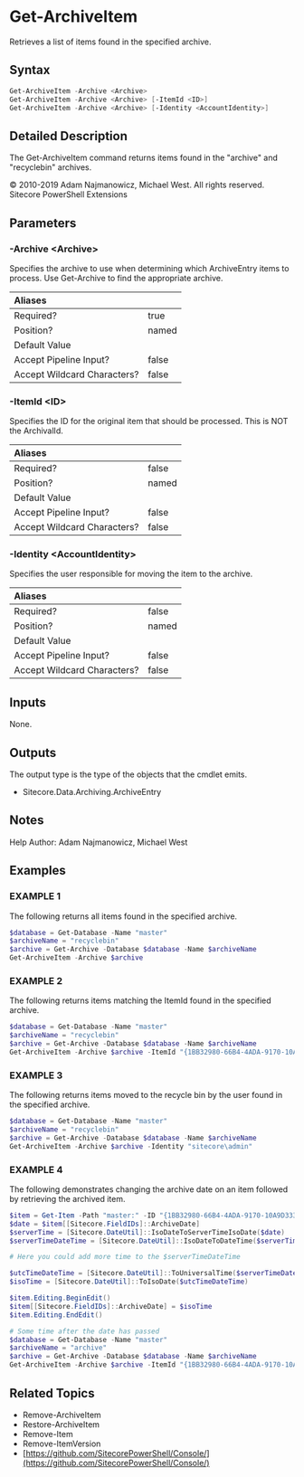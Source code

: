 # Get-ArchiveItem

Retrieves a list of items found in the specified archive.

## Syntax

```powershell
Get-ArchiveItem -Archive <Archive>
Get-ArchiveItem -Archive <Archive> [-ItemId <ID>]
Get-ArchiveItem -Archive <Archive> [-Identity <AccountIdentity>]
```

## Detailed Description

The Get-ArchiveItem command returns items found in the "archive" and "recyclebin" archives.

© 2010-2019 Adam Najmanowicz, Michael West. All rights reserved. Sitecore PowerShell Extensions

## Parameters

### -Archive  &lt;Archive&gt;

Specifies the archive to use when determining which ArchiveEntry items to process. Use Get-Archive to find the appropriate archive.

| Aliases |  |
| :--- | :--- |
| Required? | true |
| Position? | named |
| Default Value |  |
| Accept Pipeline Input? | false|
| Accept Wildcard Characters? | false |

### -ItemId  &lt;ID&gt;

Specifies the ID for the original item that should be processed. This is NOT the ArchivalId.

| Aliases |  |
| :--- | :--- |
| Required? | false |
| Position? | named |
| Default Value |  |
| Accept Pipeline Input? | false |
| Accept Wildcard Characters? | false |

### -Identity  &lt;AccountIdentity&gt;

Specifies the user responsible for moving the item to the archive.

| Aliases |  |
| :--- | :--- |
| Required? | false |
| Position? | named |
| Default Value |  |
| Accept Pipeline Input? | false |
| Accept Wildcard Characters? | false |

## Inputs

None.

## Outputs

The output type is the type of the objects that the cmdlet emits.

* Sitecore.Data.Archiving.ArchiveEntry 

## Notes

Help Author: Adam Najmanowicz, Michael West

## Examples

### EXAMPLE 1

The following returns all items found in the specified archive.

```powershell
$database = Get-Database -Name "master"
$archiveName = "recyclebin"
$archive = Get-Archive -Database $database -Name $archiveName
Get-ArchiveItem -Archive $archive
```

### EXAMPLE 2

The following returns items matching the ItemId found in the specified archive.

```powershell
$database = Get-Database -Name "master"
$archiveName = "recyclebin"
$archive = Get-Archive -Database $database -Name $archiveName
Get-ArchiveItem -Archive $archive -ItemId "{1BB32980-66B4-4ADA-9170-10A9D3336613}"
```

### EXAMPLE 3

The following returns items moved to the recycle bin by the user found in the specified archive.

```powershell
$database = Get-Database -Name "master"
$archiveName = "recyclebin"
$archive = Get-Archive -Database $database -Name $archiveName
Get-ArchiveItem -Archive $archive -Identity "sitecore\admin"
```

### EXAMPLE 4

The following demonstrates changing the archive date on an item followed by retrieving the archived item.

```powershell
$item = Get-Item -Path "master:" -ID "{1BB32980-66B4-4ADA-9170-10A9D3336613}"
$date = $item[[Sitecore.FieldIDs]::ArchiveDate]
$serverTime = [Sitecore.DateUtil]::IsoDateToServerTimeIsoDate($date)
$serverTimeDateTime = [Sitecore.DateUtil]::IsoDateToDateTime($serverTime, [datetime]::MinValue)

# Here you could add more time to the $serverTimeDateTime

$utcTimeDateTime = [Sitecore.DateUtil]::ToUniversalTime($serverTimeDateTime)
$isoTime = [Sitecore.DateUtil]::ToIsoDate($utcTimeDateTime)

$item.Editing.BeginEdit()
$item[[Sitecore.FieldIDs]::ArchiveDate] = $isoTime
$item.Editing.EndEdit()

# Some time after the date has passed
$database = Get-Database -Name "master"
$archiveName = "archive"
$archive = Get-Archive -Database $database -Name $archiveName
Get-ArchiveItem -Archive $archive -ItemId "{1BB32980-66B4-4ADA-9170-10A9D3336613}"
```

## Related Topics

* Remove-ArchiveItem
* Restore-ArchiveItem
* Remove-Item
* Remove-ItemVersion
* [https://github.com/SitecorePowerShell/Console/](https://github.com/SitecorePowerShell/Console/) 